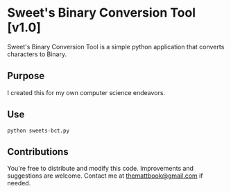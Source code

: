 # Sweet's Binary Conversion Tool [v1.0]
Sweet's Binary Conversion Tool is a simple python application that converts characters to Binary.

## Purpose
I created this for my own computer science endeavors.

## Use
`python sweets-bct.py`

## Contributions
You're free to distribute and modify this code. Improvements and suggestions are welcome.
Contact me at themattbook@gmail.com if needed.
